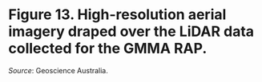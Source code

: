 # Figure 13. High-resolution aerial imagery draped over the LiDAR data collected for the GMMA RAP. 
*Source*: Geoscience Australia.

